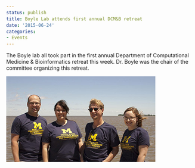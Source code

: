 ```yaml
---
status: publish
title: Boyle Lab attends first annual DCM&B retreat
date: '2015-06-24'
categories:
- Events
---
```


The Boyle lab all took part in the first annual Department of Computational Medicine & Bioinformatics retreat this week. Dr. Boyle was the chair of the committee organizing this retreat.

<img src="/assets/news_graphics/2015-06-24-Lab_Retreat.jpg">
